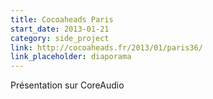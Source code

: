 ```yaml
---
title: Cocoaheads Paris
start_date: 2013-01-21
category: side_project
link: http://cocoaheads.fr/2013/01/paris36/
link_placeholder: diaporama
---
```


Présentation sur CoreAudio

